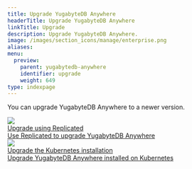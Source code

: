 ```yaml
---
title: Upgrade YugabyteDB Anywhere
headerTitle: Upgrade YugabyteDB Anywhere
linkTitle: Upgrade
description: Upgrade YugabyteDB Anywhere.
image: /images/section_icons/manage/enterprise.png
aliases:
menu:
  preview:
    parent: yugabytedb-anywhere
    identifier: upgrade
    weight: 649
type: indexpage
---
```


You can upgrade YugabyteDB Anywhere to a newer version.

<div class="row">

  <div class="col-12 col-md-6 col-lg-12 col-xl-6">
    <a class="section-link icon-offset" href="upgrade-yp-replicated/">
      <div class="head">
        <img class="icon" src="/images/section_icons/manage/backup.png" aria-hidden="true" />
        <div class="title">Upgrade using Replicated</div>
      </div>
      <div class="body">
        Use Replicated to upgrade YugabyteDB Anywhere
      </div>
    </a>
  </div>


  <div class="col-12 col-md-6 col-lg-12 col-xl-6">
    <a class="section-link icon-offset" href="upgrade-yp-kubernetes/">
      <div class="head">
        <img class="icon" src="/images/section_icons/manage/backup.png" aria-hidden="true" />
        <div class="title">Upgrade the Kubernetes installation</div>
      </div>
      <div class="body">
        Upgrade YugabyteDB Anywhere installed on Kubernetes
      </div>
    </a>
  </div>

</div>
